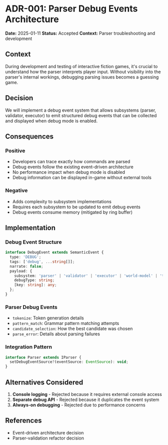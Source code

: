 # ADR-001: Parser Debug Events Architecture

**Date:** 2025-01-11
**Status:** Accepted
**Context:** Parser troubleshooting and development

## Context

During development and testing of interactive fiction games, it's crucial to understand how the parser interprets player input. Without visibility into the parser's internal workings, debugging parsing issues becomes a guessing game.

## Decision

We will implement a debug event system that allows subsystems (parser, validator, executor) to emit structured debug events that can be collected and displayed when debug mode is enabled.

## Consequences

### Positive
- Developers can trace exactly how commands are parsed
- Debug events follow the existing event-driven architecture
- No performance impact when debug mode is disabled
- Debug information can be displayed in-game without external tools

### Negative
- Adds complexity to subsystem implementations
- Requires each subsystem to be updated to emit debug events
- Debug events consume memory (mitigated by ring buffer)

## Implementation

### Debug Event Structure
```typescript
interface DebugEvent extends SemanticEvent {
  type: 'DEBUG';
  tags: ['debug', ...string[]];
  narrate: false;
  payload: {
    subsystem: 'parser' | 'validator' | 'executor' | 'world-model' | 'text-service';
    debugType: string;
    [key: string]: any;
  };
}
```

### Parser Debug Events
- `tokenize`: Token generation details
- `pattern_match`: Grammar pattern matching attempts
- `candidate_selection`: How the best candidate was chosen
- `parse_error`: Details about parsing failures

### Integration Pattern
```typescript
interface Parser extends IParser {
  setDebugEventSource?(eventSource: EventSource): void;
}
```

## Alternatives Considered

1. **Console logging** - Rejected because it requires external console access
2. **Separate debug API** - Rejected because it duplicates the event system
3. **Always-on debugging** - Rejected due to performance concerns

## References
- Event-driven architecture decision
- Parser-validation refactor decision
